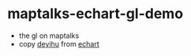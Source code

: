 # maptalks-echart-gl-demo
- the gl on maptalks 
- copy [deyihu](https://github.com/deyihu) from [echart](https://gallery.echartsjs.com/explore.html?u=bd-3778831175&type=work#sort=rank~timeframe=all~author=all)
